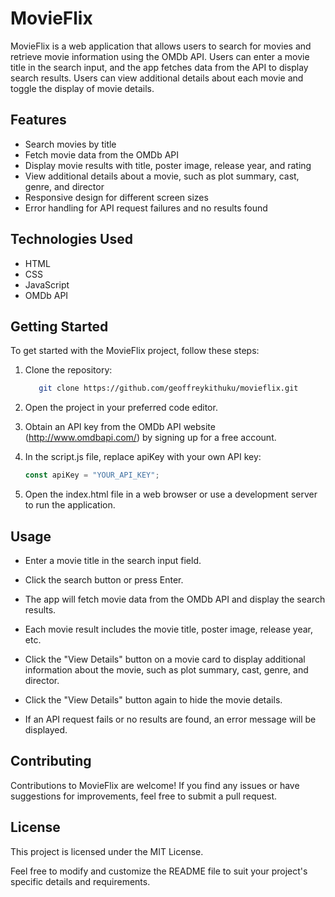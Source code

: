 # MovieFlix

MovieFlix is a web application that allows users to search for movies and retrieve movie information using the OMDb API. Users can enter a movie title in the search input, and the app fetches data from the API to display search results. Users can view additional details about each movie and toggle the display of movie details.

## Features

- Search movies by title
- Fetch movie data from the OMDb API
- Display movie results with title, poster image, release year, and rating
- View additional details about a movie, such as plot summary, cast, genre, and director
- Responsive design for different screen sizes
- Error handling for API request failures and no results found

## Technologies Used

- HTML
- CSS
- JavaScript
- OMDb API

## Getting Started

To get started with the MovieFlix project, follow these steps:

1. Clone the repository:

   ```bash
      git clone https://github.com/geoffreykithuku/movieflix.git

   ```

2. Open the project in your preferred code editor.

3. Obtain an API key from the OMDb API website (http://www.omdbapi.com/) by signing up for a free account.

4. In the script.js file, replace apiKey with your own API key:

   ```javascript
   const apiKey = "YOUR_API_KEY";
   ```

5. Open the index.html file in a web browser or use a development server to run the application.

## Usage

- Enter a movie title in the search input field.

- Click the search button or press Enter.

- The app will fetch movie data from the OMDb API and display the search results.

- Each movie result includes the movie title, poster image, release year, etc.

- Click the "View Details" button on a movie card to display additional information about the movie, such as plot summary, cast, genre, and director.

- Click the "View Details" button again to hide the movie details.

- If an API request fails or no results are found, an error message will be displayed.

## Contributing

Contributions to MovieFlix are welcome! If you find any issues or have suggestions for improvements, feel free to submit a pull request.

## License

This project is licensed under the MIT License.

Feel free to modify and customize the README file to suit your project's specific details and requirements.
